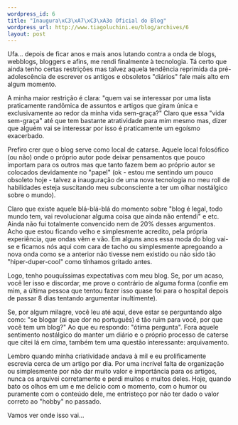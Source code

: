 ```yaml
--- 
wordpress_id: 6
title: "Inaugura\xC3\xA7\xC3\xA3o Oficial do Blog"
wordpress_url: http://www.tiagoluchini.eu/blog/archives/6
layout: post
---
```

Ufa... depois de ficar anos e mais anos lutando contra a onda de blogs, webblogs, bloggers e afins, me rendi finalmente à tecnologia. Tá certo que ainda tenho certas restrições mas talvez aquela tendência reprimida da pré-adolescência de escrever os antigos e obsoletos "diários" fale mais alto em algum momento.

A minha maior restrição é clara: "quem vai se interessar por uma lista praticamente randômica de assuntos e artigos que giram única e exclusivamente ao redor da minha vida sem-graça?" Claro que essa "vida sem-graça" até que tem bastante atratividade para mim mesmo mas, dizer que alguém vai se interessar por isso é praticamente um egoísmo exacerbado.

Prefiro crer que o blog serve como local de catarse. Aquele local folosófico (ou não) onde o próprio autor pode deixar pensamentos que pouco importam para os outros mas que tanto fazem bem ao próprio autor se colocados devidamente no "papel" (ok - estou me sentindo um pouco obsoleto hoje - talvez a inauguração de uma nova tecnologia no meu roll de habilidades esteja suscitando meu subconsciente a ter um olhar nostálgico sobre o mundo).

Claro que existe aquele blá-blá-blá do momento sobre "blog é legal, todo mundo tem, vai revolucionar alguma coisa que ainda não entendi" e etc. Ainda não fui totalmente convencido nem de 20% desses argumentos. Acho que estou ficando velho e simplesmente acredito, pela própria experiência, que ondas vêm e vão. Em alguns anos essa moda do blog vai-se e ficamos nós aqui com cara de tacho ou simplesmente apregoando a nova onda como se a anterior não tivesse nem existido ou não sido tão "hiper-duper-cool" como tínhamos gritado antes.

Logo, tenho pouquíssimas expectativas com meu blog. Se, por um acaso, você ler isso e discordar, me prove o contrário de alguma forma (confie em mim, a última pessoa que tentou fazer isso quase foi para o hospital depois de passar 8 dias tentando argumentar inultimente).

Se, por algum milagre, você leu até aqui, deve estar se perguntando algo como: "se blogar (ai que dor no português) é tão ruim para você, por que você tem um blog?" Ao que eu respondo: "ótima pergunta". Fora aquele sentimento nostálgico do manter um diário e o próprio processo de caterse que citei lá em cima, também tem uma questão interessante: arquivamento.

Lembro quando minha criatividade andava à mil e eu prolificamente escrevia cerca de um artigo por dia. Por uma incrível falta de organização ou simplesmente por não dar muito valor e importância para os artigos, nunca os arquivei corretamente e perdi muitos e muitos deles. Hoje, quando bato os olhos em um e me delicio com o momento, com o humor ou puramente com o conteúdo dele, me entristeço por não ter dado o valor correto ao "hobby" no passado.

Vamos ver onde isso vai...
